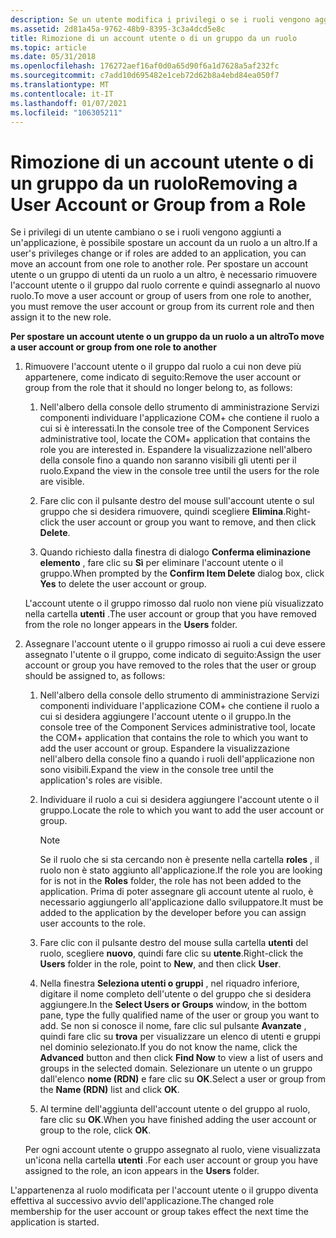 ```yaml
---
description: Se un utente modifica i privilegi o se i ruoli vengono aggiunti a un'applicazione, è possibile spostare un account da un ruolo a un altro.
ms.assetid: 2d81a45a-9762-48b9-8395-3c3a4dcd5e8c
title: Rimozione di un account utente o di un gruppo da un ruolo
ms.topic: article
ms.date: 05/31/2018
ms.openlocfilehash: 176272aef16af0d0a65d90f6a1d7628a5af232fc
ms.sourcegitcommit: c7add10d695482e1ceb72d62b8a4ebd84ea050f7
ms.translationtype: MT
ms.contentlocale: it-IT
ms.lasthandoff: 01/07/2021
ms.locfileid: "106305211"
---
```

# <a name="removing-a-user-account-or-group-from-a-role"></a><span data-ttu-id="96c0e-103">Rimozione di un account utente o di un gruppo da un ruolo</span><span class="sxs-lookup"><span data-stu-id="96c0e-103">Removing a User Account or Group from a Role</span></span>

<span data-ttu-id="96c0e-104">Se i privilegi di un utente cambiano o se i ruoli vengono aggiunti a un'applicazione, è possibile spostare un account da un ruolo a un altro.</span><span class="sxs-lookup"><span data-stu-id="96c0e-104">If a user's privileges change or if roles are added to an application, you can move an account from one role to another role.</span></span> <span data-ttu-id="96c0e-105">Per spostare un account utente o un gruppo di utenti da un ruolo a un altro, è necessario rimuovere l'account utente o il gruppo dal ruolo corrente e quindi assegnarlo al nuovo ruolo.</span><span class="sxs-lookup"><span data-stu-id="96c0e-105">To move a user account or group of users from one role to another, you must remove the user account or group from its current role and then assign it to the new role.</span></span>

<span data-ttu-id="96c0e-106">**Per spostare un account utente o un gruppo da un ruolo a un altro**</span><span class="sxs-lookup"><span data-stu-id="96c0e-106">**To move a user account or group from one role to another**</span></span>

1.  <span data-ttu-id="96c0e-107">Rimuovere l'account utente o il gruppo dal ruolo a cui non deve più appartenere, come indicato di seguito:</span><span class="sxs-lookup"><span data-stu-id="96c0e-107">Remove the user account or group from the role that it should no longer belong to, as follows:</span></span>

    1.  <span data-ttu-id="96c0e-108">Nell'albero della console dello strumento di amministrazione Servizi componenti individuare l'applicazione COM+ che contiene il ruolo a cui si è interessati.</span><span class="sxs-lookup"><span data-stu-id="96c0e-108">In the console tree of the Component Services administrative tool, locate the COM+ application that contains the role you are interested in.</span></span> <span data-ttu-id="96c0e-109">Espandere la visualizzazione nell'albero della console fino a quando non saranno visibili gli utenti per il ruolo.</span><span class="sxs-lookup"><span data-stu-id="96c0e-109">Expand the view in the console tree until the users for the role are visible.</span></span>

    2.  <span data-ttu-id="96c0e-110">Fare clic con il pulsante destro del mouse sull'account utente o sul gruppo che si desidera rimuovere, quindi scegliere **Elimina**.</span><span class="sxs-lookup"><span data-stu-id="96c0e-110">Right-click the user account or group you want to remove, and then click **Delete**.</span></span>

    3.  <span data-ttu-id="96c0e-111">Quando richiesto dalla finestra di dialogo **Conferma eliminazione elemento** , fare clic su **Sì** per eliminare l'account utente o il gruppo.</span><span class="sxs-lookup"><span data-stu-id="96c0e-111">When prompted by the **Confirm Item Delete** dialog box, click **Yes** to delete the user account or group.</span></span>

    <span data-ttu-id="96c0e-112">L'account utente o il gruppo rimosso dal ruolo non viene più visualizzato nella cartella **utenti** .</span><span class="sxs-lookup"><span data-stu-id="96c0e-112">The user account or group that you have removed from the role no longer appears in the **Users** folder.</span></span>

2.  <span data-ttu-id="96c0e-113">Assegnare l'account utente o il gruppo rimosso ai ruoli a cui deve essere assegnato l'utente o il gruppo, come indicato di seguito:</span><span class="sxs-lookup"><span data-stu-id="96c0e-113">Assign the user account or group you have removed to the roles that the user or group should be assigned to, as follows:</span></span>

    1.  <span data-ttu-id="96c0e-114">Nell'albero della console dello strumento di amministrazione Servizi componenti individuare l'applicazione COM+ che contiene il ruolo a cui si desidera aggiungere l'account utente o il gruppo.</span><span class="sxs-lookup"><span data-stu-id="96c0e-114">In the console tree of the Component Services administrative tool, locate the COM+ application that contains the role to which you want to add the user account or group.</span></span> <span data-ttu-id="96c0e-115">Espandere la visualizzazione nell'albero della console fino a quando i ruoli dell'applicazione non sono visibili.</span><span class="sxs-lookup"><span data-stu-id="96c0e-115">Expand the view in the console tree until the application's roles are visible.</span></span>

    2.  <span data-ttu-id="96c0e-116">Individuare il ruolo a cui si desidera aggiungere l'account utente o il gruppo.</span><span class="sxs-lookup"><span data-stu-id="96c0e-116">Locate the role to which you want to add the user account or group.</span></span>

        > [!Note]  
        > <span data-ttu-id="96c0e-117">Se il ruolo che si sta cercando non è presente nella cartella **roles** , il ruolo non è stato aggiunto all'applicazione.</span><span class="sxs-lookup"><span data-stu-id="96c0e-117">If the role you are looking for is not in the **Roles** folder, the role has not been added to the application.</span></span> <span data-ttu-id="96c0e-118">Prima di poter assegnare gli account utente al ruolo, è necessario aggiungerlo all'applicazione dallo sviluppatore.</span><span class="sxs-lookup"><span data-stu-id="96c0e-118">It must be added to the application by the developer before you can assign user accounts to the role.</span></span>

         

    3.  <span data-ttu-id="96c0e-119">Fare clic con il pulsante destro del mouse sulla cartella **utenti** del ruolo, scegliere **nuovo**, quindi fare clic su **utente**.</span><span class="sxs-lookup"><span data-stu-id="96c0e-119">Right-click the **Users** folder in the role, point to **New**, and then click **User**.</span></span>

    4.  <span data-ttu-id="96c0e-120">Nella finestra **Seleziona utenti o gruppi** , nel riquadro inferiore, digitare il nome completo dell'utente o del gruppo che si desidera aggiungere.</span><span class="sxs-lookup"><span data-stu-id="96c0e-120">In the **Select Users or Groups** window, in the bottom pane, type the fully qualified name of the user or group you want to add.</span></span> <span data-ttu-id="96c0e-121">Se non si conosce il nome, fare clic sul pulsante **Avanzate** , quindi fare clic su **trova** per visualizzare un elenco di utenti e gruppi nel dominio selezionato.</span><span class="sxs-lookup"><span data-stu-id="96c0e-121">If you do not know the name, click the **Advanced** button and then click **Find Now** to view a list of users and groups in the selected domain.</span></span> <span data-ttu-id="96c0e-122">Selezionare un utente o un gruppo dall'elenco **nome (RDN)** e fare clic su **OK**.</span><span class="sxs-lookup"><span data-stu-id="96c0e-122">Select a user or group from the **Name (RDN)** list and click **OK**.</span></span>

    5.  <span data-ttu-id="96c0e-123">Al termine dell'aggiunta dell'account utente o del gruppo al ruolo, fare clic su **OK**.</span><span class="sxs-lookup"><span data-stu-id="96c0e-123">When you have finished adding the user account or group to the role, click **OK**.</span></span>

    <span data-ttu-id="96c0e-124">Per ogni account utente o gruppo assegnato al ruolo, viene visualizzata un'icona nella cartella **utenti** .</span><span class="sxs-lookup"><span data-stu-id="96c0e-124">For each user account or group you have assigned to the role, an icon appears in the **Users** folder.</span></span>

<span data-ttu-id="96c0e-125">L'appartenenza al ruolo modificata per l'account utente o il gruppo diventa effettiva al successivo avvio dell'applicazione.</span><span class="sxs-lookup"><span data-stu-id="96c0e-125">The changed role membership for the user account or group takes effect the next time the application is started.</span></span>

 

 



